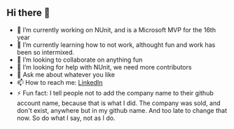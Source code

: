 ## Hi there 👋

- 🔭 I’m currently working on NUnit, and is a Microsoft MVP for the 16th year
- 🌱 I’m currently learning how to not work, althought fun and work has been so intermixed.
- 👯 I’m looking to collaborate on anything fun
- 🤔 I’m looking for help with NUnit, we need more contributors
- 💬 Ask me about whatever you like
- 📫 How to reach me: [LinkedIn](https://www.linkedin.com/in/terjesandstrom/)
- ⚡ Fun fact: I tell people not to add the company name to their github account name, because that is what I did.  The company was sold, and don't exist, anywhere but in my github name. And too late to change that now.  So do what I say, not as I do.



